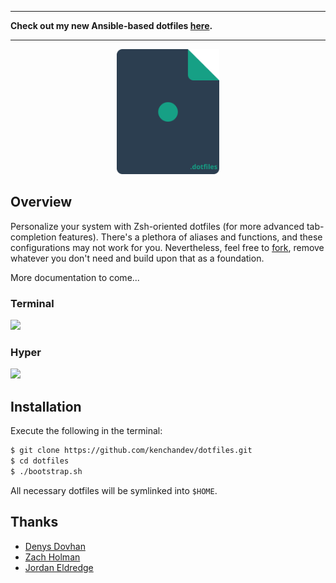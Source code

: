 --------------------

**Check out my new Ansible-based dotfiles [here](https://github.com/kenchandev/dotfiles-ansible).**

--------------------

<p align="center"><img src="dotfiles.svg" alt="dotfiles logo" height="200"></p>

## Overview

Personalize your system with Zsh-oriented dotfiles (for more advanced tab-completion features). There's a plethora of aliases and functions, and these configurations may not work for you. Nevertheless, feel free to [fork](https://github.com/kenchandev/dotfiles/fork), remove whatever you don't need and build upon that as a foundation.

More documentation to come...

### Terminal

![](https://www.dropbox.com/s/28x4216j6e7tbe5/Screen%20Shot%202018-08-10%20at%203.59.00%20PM.png?raw=1)

### Hyper

![](https://www.dropbox.com/s/y4rfuj27quybmf5/Screen%20Shot%202018-08-10%20at%204.00.29%20PM.png?raw=1)

## Installation

Execute the following in the terminal:

```sh
$ git clone https://github.com/kenchandev/dotfiles.git
$ cd dotfiles
$ ./bootstrap.sh
```

All necessary dotfiles will be symlinked into `$HOME`.

## Thanks

* [Denys Dovhan](https://github.com/denysdovhan)
* [Zach Holman](https://github.com/holman)
* [Jordan Eldredge](https://github.com/captbaritone)